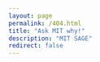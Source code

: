 ```yaml
---
layout: page
permalink: /404.html
title: "Ask MIT why!"
description: "MIT SAGE"
redirect: false
---
```

<!DOCTYPE html>
<html lang="en">
<head>
  <meta charset="UTF-8">
  <meta name="viewport" content="width=device-width, initial-scale=1.0">
  <title>Ask MIT why!</title>
</head>
<body>
  <script>
    var header = "mailto:office-of-the-president@mit.edu,mnobles@mit.edu,drandall@mit.edu,nelsonsm@mit.edu,iaw@mit.edu,mdiv@mit.edu?";
    var subject_raw = "the difference between what we can do and what we should do";
    var subject_array = subject_raw.split(' ');

    var body_raw = "&body=To%20President%20Sally%20Kornbluth%20and%20the%20MIT%20administration%2C%0A%0AI%20am%20%5B%5B%5BAFFILIATION%2C%20INCLUDING%20COMMUNITY%20MEMBER%5D%5D%5D%20and%20I%20have%20been%20following%20the%20developments%20at%20MIT%20since%20October.%20I%20was%20inspired%20to%20see%20students%2C%20faculty%2C%20and%20staff%20at%20MIT%20engaging%20in%20protest%20to%20hold%20their%20administration%20accountable%20for%20the%20institution%E2%80%99s%20complicity%20in%20the%20ongoing%20genocide%20waged%20by%20Israel%20against%20the%20Palestinian%20people.%0A%0AI%20call%20on%20you%20to%3A%20%0A-%20Drop%20the%20suspensions%20and%20eviction%20orders%20against%20student%20organizers.%0A-%20Engage%20with%20the%20MIT%20Coalition%20for%20Palestine%E2%80%99s%20demands%20to%20end%20current%20research%20ties%20to%20the%20Israeli%20Ministry%20of%20Defense%2C%20and%20to%20create%20a%20vetting%20process%20against%20future%20research%20sponsors%20who%20perpetrate%20human%20rights%20violations%0A%0AI%20am%20absolutely%20appalled%20at%20how%20MIT%20has%20responded%20to%20these%20student%20protests%20-%20the%20use%20of%20forced%20eviction%2C%20the%20revoking%20of%20dining%20access%2C%20the%20abuse%20of%20no-trespass%20orders%20against%20its%20own%20students%2C%20and%20the%20levying%20of%20interim%20suspensions%20without%20due%20process%20intended%20to%20be%20used%20only%20for%20imminent%20safety%20threats%20are%20completely%20inappropriate%20methods%20of%20responding%20to%20student%20protest.%0A%0A%5B%5B%5BINSERT%20PERSONALIZED%20CONTENT%20ABOUT%20EVICTION%2C%20SUSPENSION%2C%20ETC.%5D%5D%5D%0A%0AStudents%20at%20MIT%20have%20been%20principled%20in%20their%20demands%20-%20they%20are%20asking%20for%20MIT%20to%20reject%20research%20funding%20and%20collaboration%20involving%20the%20Ministry%20of%20Defense%20of%20Israel.%20They%20made%20this%20demand%20back%20in%20November%20and%20have%20remained%20consistent%20in%20their%20critique%20of%20these%20ties.%0A%0AThe%20fact%20that%20MIT%20decided%20to%20not%20only%20evict%20and%20suspend%20its%20students%20but%20to%20also%20arrest%20and%20authorize%20police%20violence%20against%20them%20clearly%20shows%20MIT%E2%80%99s%20lack%20of%20commitment%20to%20its%20own%20values.%20MIT%20has%20chosen%20to%20uphold%20punishment%20as%20a%20value%20above%20reflective%20critique%20and%20ethical%20debate%3B%20this%20is%20the%20antithesis%20of%20a%20university%E2%80%99s%20purpose.%20As%20a%20prominent%20institute%20of%20higher%20education%2C%20this%20sets%20a%20horrible%20precedent%20for%20academic%20freedom%20and%20the%20continued%20betterment%20of%20science.%20Science%20should%20work%20for%20the%20people%20and%20should%20always%20be%20open%20to%20self-critique%3B%20silencing%20the%20voices%20of%20dissent%20who%20demand%20progress%20will%20only%20shunt%20our%20collective%20growth.%0A%0AI%20am%20calling%20for%20MIT%20to%20retract%20the%20disciplinary%20action%20against%20student%20organizers%2C%20including%20all%20suspensions%20and%20evictions.%20As%20a%20member%20of%20the%20community%20and%20a%20concerned%20citizen%20of%20the%20world%2C%20I%20implore%20MIT%20to%20listen%20to%20its%20students%20and%20seriously%20engage%20with%20their%20demand%20to%20cut%20research%20ties%20with%20the%20Ministry%20of%20Defense%20of%20Israel.%20MIT%20has%20the%20opportunity%20to%20be%20a%20leader%20in%20higher%20education%20for%20the%20betterment%20of%20humanity.%20I%20hope%20you%20will%20take%20this%20opportunity%20seriously%2C%20for%20it%20will%20determine%20the%20legitimacy%20of%20MIT%20as%20an%20institution%20for%20decades%20to%20come.%0A%0ASincerely%2C%0A%5B%5B%5BNAME%5D%5D%5D%3F%0A";
    var body_array = body_raw.split('%20');

    var full_subject = "&subject=".concat(subject_array[0]);
    for (let i = 1; i < subject_array.length; i++){
        var spaces_count = Math.floor(Math.random() * 3) + 1;
	var random_space = Math.floor(Math.random() * 3);
        if (random_space == 1){
	   space = "%20".repeat(spaces_count);
        }
	else{
	   space = "%20";
	}
	full_subject = full_subject.concat(space);
	full_subject = full_subject.concat(subject_array[i]); // add the next word
    }

    var full_body = body_array[0];
    for (let i = 1; i < body_array.length; i++){
        var spaces_count = Math.floor(Math.random() * 3) + 1;
	var random_space = Math.floor(Math.random() * 3);
        if (random_space == 1){
	   space = "%20".repeat(spaces_count);
        }
	else{
	   space = "%20";
	}
	full_body = full_body.concat(space);
	full_body = full_body.concat(body_array[i]);
    }

    var full_message = header.concat(full_subject);
    full_message = full_message.concat(full_body);

    // Redirect to the randomly chosen custom 404 page
    document.write('<a href="' + full_message + '">If not redirected click here to send an email.</a>');
    window.location.replace(full_message);
  </script>
</body>
</html>
